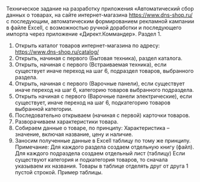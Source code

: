 Техническое задание на разработку приложения «Автоматический сбор данных о товарах, на сайте интернет-магазина https://www.dns-shop.ru/ с последующим, автоматическим формированием рекламной кампании в файле Excell, с возможностью ручной доработки и последующего импорта через приложение «Директ.Коммандер».
Раздел 1.
1.	Открыть каталог товаров интернет-магазина по адресу: https://www.dns-shop.ru/catalog/
2.	Открыть, начиная с первого (Бытовая техника), раздел каталога.
3.	Открыть, начиная с первого (Встраиваемая техника), если существует иначе переход на шаг 6, подраздел товаров, выбранного раздела.
4.	Открыть, начиная с первого (Варочные панели), если существует иначе переход на шаг 6, категорию товаров выбранного подраздела.
5.	Открыть начиная с первого (Варочные панели электрические), если существует, иначе переход на шаг 6, подкатегорию товаров выбранной категории.
6.	Последовательно открываем (начиная с первой) карточки товаров.
7.	Разворачиваем характеристики товара.
8.	Собираем данные о товаре, по принципу: Характеристика – значение, включая название, цену и наличие.
9.	Заносим полученные данные в Excell таблицу по тому же принципу.
Примечание:
Для каждого раздела создаем отдельную книгу (файл).
Для каждого подраздела создаем отдельный лист (таблицу)
Если существуют категория и подкатегория товаров, то сначала указываем их названия.
Товары в таблице отделять друг от друга 1 пустой строкой.
Пример таблицы.
